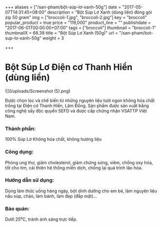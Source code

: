 +++
aliases = ["/san-pham/bột-súp-lơ-xanh-50g"]
date = "2017-05-07T14:31:45+08:00"
description = "Bột Súp Lơ Xanh (dùng liền) đóng gói zip 50 gram"
img = ["broccoli-1.jpg", "broccoli-2.jpg"]
key = "broccoli"
popular_product = true
price = "119,000"
product_line = ""
publishdate = "2017-06-01T00:00:00+07:00"
tags = ["broccoli"]
thumbnail = "broccoli-1"
thumbnailX = 68.38
title = "Bột Súp Lơ Xanh (50g)"
url = "/san-pham/bot-sup-lo-xanh-50g"
weight = 3

+++
# Bột Súp Lơ Điện cơ Thanh Hiền (dùng liền)

![](/uploads/Screenshot (5).png)

Được chọn lọc và chế biến từ những nguyên liệu
tươi ngon không hóa chất trồng tại Điện cơ Thanh Hiền, Lâm Đồng. Sản phẩm được
sản xuất bằng công nghệ sấy độc quyền SEFD và được cấp chứng nhận
VSATTP Việt Nam.

### Thành phần:

100% Súp Lơ
Không hóa chất, không hương liệu

### Công dụng:

Phòng ung thư, giảm cholesterol,
giảm chứng sưng, viêm, chống
oxy hóa, tốt cho tim, cải thiện
hệ thống miễn dịch, chống lại
quá trình lão hóa.

### Hướng dẫn sử dụng:

Dùng làm thức uống hàng ngày,
bột dinh dưỡng cho em bé, làm
nguyên liệu nấu súp, cháo, làm
bánh, làm đẹp (đắp mặt)…

### Bảo quản:

Dưới 25⁰C, tránh ánh sáng trực tiếp.